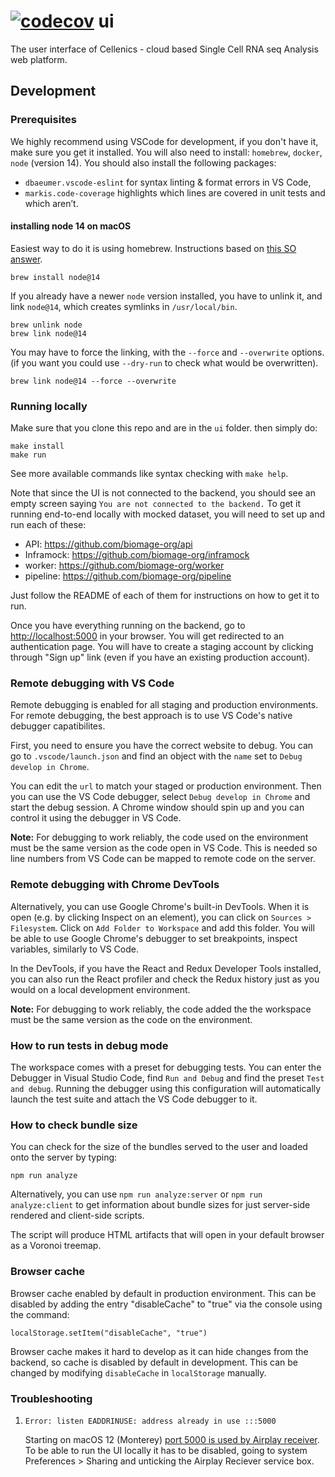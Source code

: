 [![codecov](https://codecov.io/gh/biomage-org/ui/branch/master/graph/badge.svg?token=zI99mV1YZo)](https://codecov.io/gh/biomage-org/ui)
ui
==

The user interface of Cellenics - cloud based Single Cell RNA seq Analysis web platform.

Development
-----------

### Prerequisites

We highly recommend using VSCode for development, if you don't have it, make sure you get it installed. You will also need to install:
`homebrew`, `docker`, `node` (version 14). You should also install the following packages:
- `dbaeumer.vscode-eslint` for syntax linting & format errors in VS Code,
- `markis.code-coverage` highlights which lines are covered in unit tests and which aren’t.

#### installing node 14 on macOS

Easiest way to do it is using homebrew. Instructions based on [this SO answer](https://apple.stackexchange.com/a/207883).

```shell
brew install node@14
```

If you already have a newer `node` version installed, you have to unlink it, and
link `node@14`, which creates symlinks in `/usr/local/bin`.

```shell
brew unlink node
brew link node@14
```

You may have to force the linking, with the `--force` and `--overwrite` options.
(if you want you could use `--dry-run` to check what would be overwritten).

```shell
brew link node@14 --force --overwrite
```


### Running locally

Make sure that you clone this repo and are in the `ui` folder. then simply do:

    make install
    make run

See more available commands like syntax checking with `make help`.

Note that since the UI is not connected to the backend, you should see an empty screen saying `You are not connected to the backend.`
To get it running end-to-end locally with mocked dataset, you will need to set up and run each of these:

- API: https://github.com/biomage-org/api
- Inframock: https://github.com/biomage-org/inframock
- worker: https://github.com/biomage-org/worker
- pipeline: https://github.com/biomage-org/pipeline

Just follow the README of each of them for instructions on how to get it to run.

Once you have everything running on the backend, go to <http://localhost:5000> in your browser.
You will get redirected to an authentication page. You will have to create a staging account by clicking
through "Sign up" link (even if you have an existing production account).

### Remote debugging with VS Code

Remote debugging is enabled for all staging and production environments. For
remote debugging, the best approach is to use VS Code's native debugger capatibilites.

First, you need to ensure you have the correct website to debug. You can go to
`.vscode/launch.json` and find an object with the `name` set to `Debug develop in Chrome`.

You can edit the `url` to match your staged or production environment. Then you can use the VS
Code debugger, select `Debug develop in Chrome` and start the debug session.
A Chrome window should spin up and you can control it using the debugger in VS Code.

**Note:** For debugging to work reliably, the code used on the environment must be the
same version as the code open in VS Code. This is needed so line numbers from VS Code
can be mapped to remote code on the server.

### Remote debugging with Chrome DevTools

Alternatively, you can use Google Chrome's built-in DevTools. When it is open
(e.g. by clicking Inspect on an element), you can click on `Sources > Filesystem`.
Click on `Add Folder to Workspace` and add this folder. You will be able to use
Google Chrome's debugger to set breakpoints, inspect variables, similarly to VS Code.

In the DevTools, if you have the React and Redux Developer Tools installed,
you can also run the React profiler and check the Redux history just as you would
on a local development environment.

**Note:** For debugging to work reliably, the code added the the workspace must be
the same version as the code on the environment.

### How to run tests in debug mode

The workspace comes with a preset for debugging tests. You can enter the Debugger
in Visual Studio Code, find `Run and Debug` and find the preset `Test and debug`.
Running the debugger using this configuration will automatically launch the test suite
and attach the VS Code debugger to it.

### How to check bundle size

You can check for the size of the bundles served to the user and loaded onto the server by typing:

    npm run analyze

Alternatively, you can use `npm run analyze:server` or `npm run analyze:client` to get information about
bundle sizes for just server-side rendered and client-side scripts.

The script will produce HTML artifacts that will open in your default browser as a Voronoi treemap.

### Browser cache

Browser cache enabled by default in production environment. This can be disabled by adding the entry 
"disableCache" to "true" via the console using the command:

    localStorage.setItem("disableCache", "true")

Browser cache makes it hard to develop as it can hide changes from the backend, so cache is disabled by default in development. This can be changed by modifying `disableCache` in `localStorage` manually.

### Troubleshooting

1. `Error: listen EADDRINUSE: address already in use :::5000`

    Starting on macOS 12 (Monterey) [port 5000 is used by Airplay
    receiver](https://developer.apple.com/forums/thread/682332). To be able
    to run the UI locally it has to be disabled, going to system Preferences >
    Sharing and unticking the Airplay Reciever service box.
